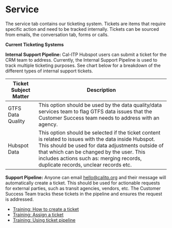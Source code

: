 # Service

The service tab contains our ticketing system. Tickets are items that require specific action and need to be tracked internally. Tickets can be sourced from emails, the conversation tab, forms or calls.  

**Current Ticketing Systems**

**Internal Support Pipeline:** Cal-ITP Hubspot users can submit a ticket for the CRM team to address. Currently, the Internal Support Pipeline is used to track multiple ticketing purposes. See chart below for a breakdown of the different types of internal support tickets. 

|Ticket Subject Matter | Description |
|----------------------|-------------|
|GTFS Data Quality| This option should be used by the data quality/data services team to flag GTFS data issues that the Customer Success team needs to address with an agency.|
| Hubspot Data| This option should be selected if the ticket content is related to issues with the data inside Hubspot. This should be used for data adjustments outside of that which can be changed by the user. This includes actions such as: merging records, duplicate records, unclear records etc.|

**Support Pipeline:** Anyone can email hello@calitp.org and their message will automatically create a ticket. This should be used for actionable requests for external parties, such as transit agencies, vendors, etc. The Customer Success Team tracks these tickets in the pipeline and ensures the request is addressed. 


- [Training: How to create a ticket](#service)
- [Training: Assign a ticket](/service/assign-a-ticket)
- [Training: Using ticket pipeline](#service)
